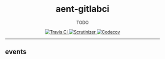 <h1 align="center">aent-gitlabci</h1>
<p align="center">TODO</p>
<p align="center">
    <a href="https://travis-ci.org/theaentmachine/aent-gitlabci">
        <img src="https://travis-ci.org/theaentmachine/aent-gitlabci.svg?branch=master" alt="Travis CI">
    </a>
    <a href="https://scrutinizer-ci.com/g/theaentmachine/aent-gitlabci/?branch=master">
        <img src="https://scrutinizer-ci.com/g/theaentmachine/aent-gitlabci/badges/quality-score.png?b=master" alt="Scrutinizer">
    </a>
    <a href="https://codecov.io/gh/theaentmachine/aent-gitlabci/branch/master">
        <img src="https://codecov.io/gh/theaentmachine/aent-gitlabci/branch/master/graph/badge.svg" alt="Codecov">
    </a>
</p>

---

## events
